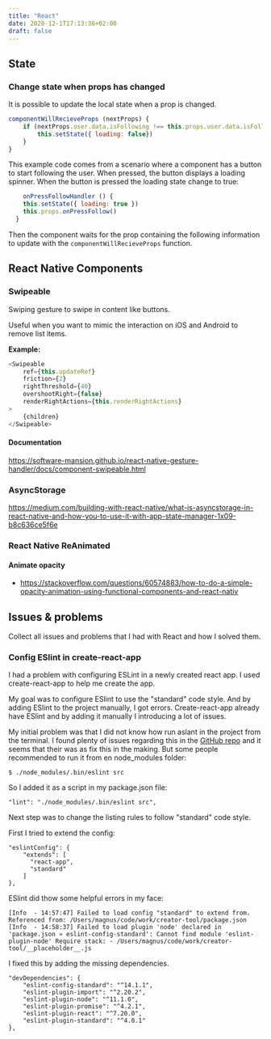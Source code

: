 ```yaml
---
title: "React"
date: 2020-12-1T17:13:36+02:00
draft: false
---
```

## State

### Change state when props has changed
It is possible to update the local state when a prop is changed. 

```javascript
componentWillRecieveProps (nextProps) {
	if (nextProps.user.data.isFollowing !== this.props.user.data.isFollowing) {
		this.setState({ loading: false})
	}
}
```

This example code comes from a scenario where a component has a button to start following the user. When pressed, the button displays a loading spinner. When the button is pressed the loading state change to true:

```javascript
	onPressFollowHandler () {
    this.setState({ loading: true })
    this.props.onPressFollow()
  }
```

Then the component waits for the prop containing the following information to update with the `componentWillRecieveProps` function.

## React Native Components

### Swipeable 
Swiping gesture to swipe in content like buttons.

Useful when you want to mimic the interaction on iOS and Android to remove list items.

**Example:**
```javascript
<Swipeable
	ref={this.updateRef}
	friction={2}
	rightThreshold={40}
	overshootRight={false}
	renderRightActions={this.renderRightActions}
>
	{children}
</Swipeable>
```


#### Documentation
https://software-mansion.github.io/react-native-gesture-handler/docs/component-swipeable.html

### AsyncStorage
https://medium.com/building-with-react-native/what-is-asyncstorage-in-react-native-and-how-you-to-use-it-with-app-state-manager-1x09-b8c636ce5f6e

### React Native ReAnimated
#### Animate opacity
- https://stackoverflow.com/questions/60574883/how-to-do-a-simple-opacity-animation-using-functional-components-and-react-nativ

## Issues & problems
Collect all issues and problems that I had with React and how I solved them.

### Config ESlint in create-react-app
I had a problem with configuring ESLint in a newly created react app. I used create-react-app to help me create the app.

My goal was to configure ESlint to use the "standard" code style. And by adding ESlint to the project manually, I got errors. Create-react-app already have ESlint and by adding it manually I introducing a lot of issues.

My initial problem was that I did not know how run aslant in the project from the terminal. I found plenty of issues regarding this in the [GitHub repo](https://github.com/facebook/create-react-app/issues/1217) and it seems that their was as fix this in the making. But some people recommended to run it from en node_modules folder:

```
$ ./node_modules/.bin/eslint src
```

So I added it as a script in my package.json file:
```
"lint": "./node_modules/.bin/eslint src",
```

Next step was to change the listing rules to follow "standard" code style.

First I tried to extend the config:
```
"eslintConfig": {
	"extends": [
	  "react-app",
	  "standard"
	]
},
```

ESlint did thow some helpful errors in my face:
```
[Info  - 14:57:47] Failed to load config "standard" to extend from. Referenced from: /Users/magnus/code/work/creator-tool/package.json
[Info  - 14:58:37] Failed to load plugin 'node' declared in 'package.json » eslint-config-standard': Cannot find module 'eslint-plugin-node' Require stack: - /Users/magnus/code/work/creator-tool/__placeholder__.js
```

I fixed this by adding the missing dependencies.
```
"devDependencies": {
	"eslint-config-standard": "^14.1.1",
	"eslint-plugin-import": "^2.20.2",
	"eslint-plugin-node": "^11.1.0",
	"eslint-plugin-promise": "^4.2.1",
	"eslint-plugin-react": "^7.20.0",
	"eslint-plugin-standard": "^4.0.1"
},
```
